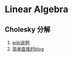 <!-- TITLE: Math -->
<!-- SUBTITLE: A quick summary of Math -->

#  Linear Algebra 

## Cholesky 分解
1. [wiki说明](https://zh.wikipedia.org/wiki/Cholesky%E5%88%86%E8%A7%A3)
2. [简单直接的blog](https://www.qiujiawei.com/linear-algebra-11/)